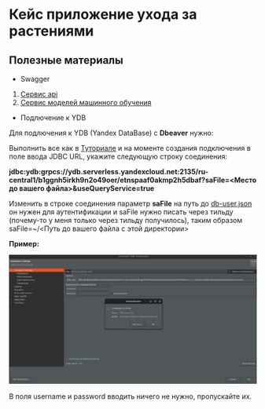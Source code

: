 # Кейс приложение ухода за растениями

## Полезные материалы

- Swagger
1) [Сервис api](https://api.hackcentrifuge.ru/api/docs)
2) [Сервис моделей машинного обучения](https://api.hackcentrifuge.ru/ai/docs)
- Подлючение к YDB

Для подлючения к YDB (Yandex DataBase) с **Dbeaver** нужно:

Выполнить все как в [Туториале](https://ydb.tech/docs/ru/integrations/gui/dbeaver) и на моменте создания подключения в поле ввода JDBC URL, укажите следующую строку соединения:

**jdbc:ydb:grpcs://ydb.serverless.yandexcloud.net:2135/ru-central1/b1ggnh5irkh9n2o49oer/etnspaaf0akmp2h5dbaf?saFile=<Место до вашего файла>&useQueryService=true**

Изменить в строке соединения параметр **saFile** на путь до [db-user.json](docs/db-user.json) он нужен для аутентификации и saFile нужно писать через тильду (почему-то у меня только через тильду получилось), таким образом saFile=~/<Путь до вашего файла с этой директории>

**Пример:**

![Пример](docs/dbeaver-connection.png)

В поля username и password вводить ничего не нужно, пропускайте их.
